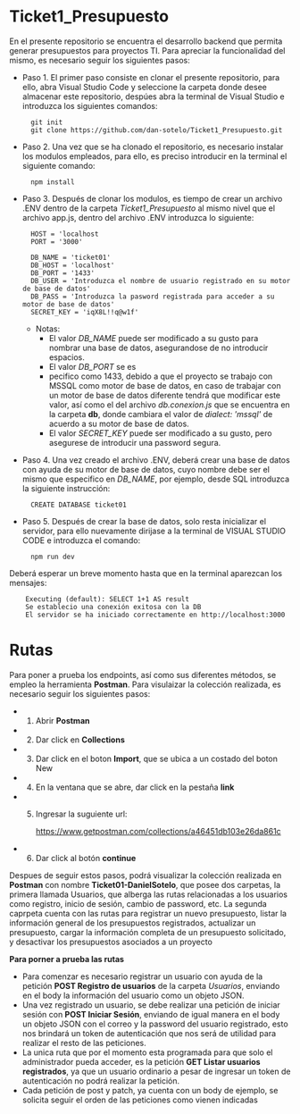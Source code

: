 # Ticket1_Presupuesto
En el presente repositorio se encuentra el desarrollo backend que permita generar presupuestos para proyectos TI. Para apreciar la funcionalidad del mismo, es necesario seguir los siguientes pasos:

* Paso 1. El primer paso consiste en clonar el presente repositorio, para ello, abra Visual Studio Code y seleccione la carpeta donde desee almacenar este repositorio, despúes abra la terminal de Visual Studio e introduzca los siguientes comandos:

        git init
        git clone https://github.com/dan-sotelo/Ticket1_Presupuesto.git

* Paso 2. Una vez que se ha clonado el repositorio, es necesario instalar los modulos empleados, para ello, es preciso introducir en la terminal el siguiente comando:

        npm install
    
* Paso 3. Después de clonar los modulos, es tiempo de crear un archivo .ENV dentro de la carpeta *Ticket1_Presupuesto* al mismo nivel que el archivo app.js, dentro del archivo .ENV introduzca lo siguiente:

        HOST = 'localhost
        PORT = '3000'
        
        DB_NAME = 'ticket01'
        DB_HOST = 'localhost'
        DB_PORT = '1433'
        DB_USER = 'Introduzca el nombre de usuario registrado en su motor de base de datos'
        DB_PASS = 'Introduzca la pasword registrada para acceder a su motor de base de datos'
        SECRET_KEY = 'iqX8L!!q@w1f'

    * Notas: 
        * El valor *DB_NAME* puede ser modificado a su gusto para nombrar una base de datos, asegurandose de no introducir espacios.
        * El valor *DB_PORT* se es
        * pecifico como 1433, debido a que el proyecto se trabajo con MSSQL como motor de base de datos, en caso de trabajar con un motor de base de datos diferente tendrá que modificar este valor, así como el del archivo *db.conexion.js* que se encuentra en la carpeta **db**, donde cambiara el valor de *dialect: 'mssql'* de acuerdo a su motor de base de datos.        
        * El valor *SECRET_KEY* puede ser modificado a su gusto, pero asegurese de introducir una password segura.

* Paso 4. Una vez creado el archivo .ENV, deberá crear una base de datos con ayuda de su motor de base de datos, cuyo nombre debe ser el mismo que especifico en *DB_NAME*, por ejemplo, desde SQL introduzca la siguiente instrucción:

        CREATE DATABASE ticket01

* Paso 5. Después de crear la base de datos, solo resta inicializar el servidor, para ello nuevamente dirijase a la terminal de VISUAL STUDIO CODE e introduzca el comando:

        npm run dev

Deberá esperar un breve momento hasta que en la terminal aparezcan los mensajes:

        Executing (default): SELECT 1+1 AS result
        Se establecio una conexión exitosa con la DB
        El servidor se ha iniciado correctamente en http://localhost:3000

# Rutas
Para poner a prueba los endpoints, así como sus diferentes métodos, se empleo la herramienta **Postman**. Para visulaizar la colección realizada, es necesario seguir los siguientes pasos: 
* 1. Abrir **Postman**
* 2. Dar click en **Collections**
* 3. Dar click en el boton **Import**, que se ubica a un costado del boton New
* 4. En la ventana que se abre, dar click en la pestaña **link**
* 5. Ingresar la suguiente url:

        https://www.getpostman.com/collections/a46451db103e26da861c
        
* 6. Dar click al botón **continue**

Despues de seguir estos pasos, podrá visualizar la colección realizada en **Postman** con nombre **Ticket01-DanielSotelo**, que posee dos carpetas, la primera llamada Usuarios, que alberga las rutas relacionadas a los usuarios como registro, inicio de sesión, cambio de password, etc. La segunda caprpeta cuenta con las rutas para registrar un nuevo presupuesto, listar la información general de los presupuestos registrados, actualizar un presupuesto, cargar la información completa de un presupuesto solicitado, y desactivar los presupuestos asociados a un proyecto

**Para porner a prueba las rutas**
* Para comenzar es necesario registrar un usuario con ayuda de la petición **POST Registro de usuarios** de la carpeta *Usuarios*, enviando en el body la información del usuario como un objeto JSON.
* Una vez registrado un usuario, se debe realizar una petición de iniciar sesión con **POST Iniciar Sesión**, enviando de igual manera en el body un objeto JSON con el correo y la password del usuario registrado, esto nos brindará un token de autenticación que nos será de utilidad para realizar el resto de las peticiones.
* La unica ruta que por el momento esta programada para que solo el administrador pueda acceder, es la petición **GET  Listar usuarios registrados**, ya que un usuario ordinario a pesar de ingresar un token de autenticación no podrá realizar la petición.
* Cada petición de post y patch, ya cuenta con un body de ejemplo, se solicita seguir el orden de las peticiones como vienen indicadas
